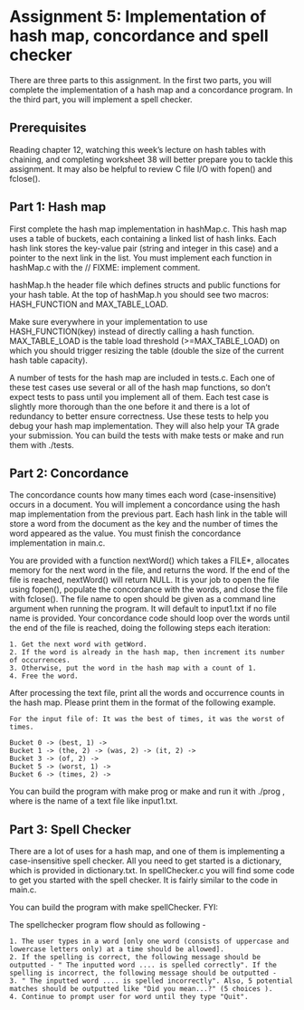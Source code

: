 # Assignment 5: Implementation of hash map, concordance and spell checker
There are three parts to this assignment. In the first two parts, you will complete the implementation of a hash map and a concordance program. In the third part, you will implement a spell checker.
## Prerequisites
Reading chapter 12, watching this week’s lecture on hash tables with chaining, and completing worksheet 38 will better prepare you to tackle this assignment. It may also be helpful to review C file I/O with fopen() and fclose().

## Part 1: Hash map
First complete the hash map implementation in hashMap.c. This hash map uses a table of buckets,
each containing a linked list of hash links. Each hash link stores the key-value pair (string and integer
in this case) and a pointer to the next link in the list. You must implement each function in hashMap.c with the // FIXME: implement comment.

hashMap.h the header file which defines structs and public functions for your hash table. At the top of hashMap.h you should see two macros: HASH_FUNCTION and MAX_TABLE_LOAD.

Make sure everywhere in your implementation to use HASH_FUNCTION(key) instead of directly calling a hash function. MAX_TABLE_LOAD is the table load threshold (>=MAX_TABLE_LOAD) on which you should trigger resizing the table (double the size of the current hash table capacity).

A number of tests for the hash map are included in tests.c. Each one of these test cases use several or all of the hash map functions, so don’t expect tests to pass until you implement all of them. Each test case is slightly more thorough than the one before it and there is a lot of redundancy to better ensure correctness. Use these tests to help you debug your hash map implementation. They will also help your TA grade your submission. You can build the tests with make tests or make and run them with ./tests.

## Part 2: Concordance
The concordance counts how many times each word (case-insensitive) occurs in a document. You will implement a concordance using the hash map implementation from the previous part. Each hash link in the table will store a word from the document as the key and the number of times the word appeared as the value. You must finish the concordance implementation in main.c.

You are provided with a function nextWord() which takes a FILE*, allocates memory for the next word in the file, and returns the word. If the end of the file is reached, nextWord() will return NULL. It is your job to open the file using fopen(), populate the concordance with the words, and close the file with fclose(). The file name to open should be given as a command line argument when running the program. It will default to input1.txt if no file name is provided.
Your concordance code should loop over the words until the end of the file is reached, doing the following steps each iteration:

    1. Get the next word with getWord.
    2. If the word is already in the hash map, then increment its number of occurrences.
    3. Otherwise, put the word in the hash map with a count of 1.
    4. Free the word.
After processing the text file, print all the words and occurrence counts in the hash map. Please print them in the format of the following example.

    For the input file of: It was the best of times, it was the worst of times.
    
    Bucket 0 -> (best, 1) ->
    Bucket 1 -> (the, 2) -> (was, 2) -> (it, 2) ->
    Bucket 3 -> (of, 2) ->
    Bucket 5 -> (worst, 1) ->
    Bucket 6 -> (times, 2) ->
You can build the program with make prog or make and run it with ./prog <filename>, where <filename> is the name of a text file like input1.txt.

## Part 3: Spell Checker
There are a lot of uses for a hash map, and one of them is implementing a case-insensitive spell checker. All you need to get started is a dictionary, which is provided in dictionary.txt. In spellChecker.c you will find some code to get you started with the spell checker. It is fairly similar to the code in main.c.

You can build the program with make spellChecker. FYI:

The spellchecker program flow should as following -

    1. The user types in a word [only one word (consists of uppercase and lowercase letters only) at a time should be allowed].
    2. If the spelling is correct, the following message should be outputted - " The inputted word .... is spelled correctly". If the spelling is incorrect, the following message should be outputted -
    3. " The inputted word .... is spelled incorrectly". Also, 5 potential matches should be outputted like "Did you mean...?" (5 choices ).
    4. Continue to prompt user for word until they type "Quit".

